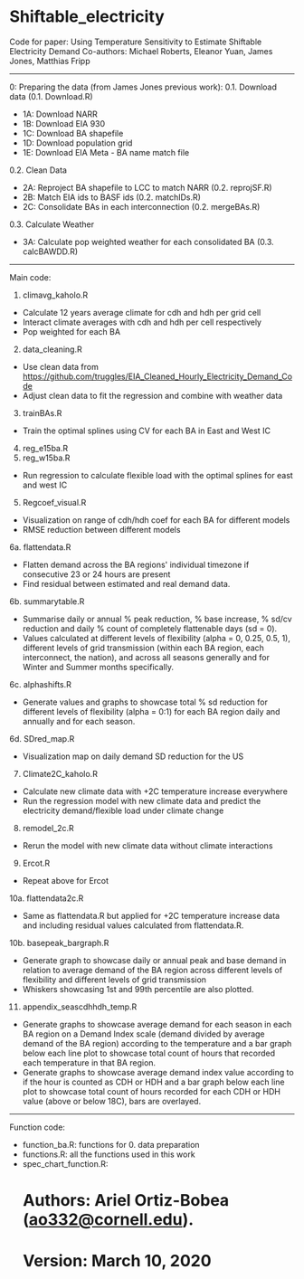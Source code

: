 # Shiftable_electricity
Code for paper: Using Temperature Sensitivity to Estimate Shiftable Electricity Demand
Co-authors: Michael Roberts, Eleanor Yuan, James Jones, Matthias Fripp

----------------------------------------

0: Preparing the data (from James Jones previous work):
0.1. Download data (0.1. Download.R)
  - 1A: Download NARR
  - 1B: Download EIA 930
  - 1C: Download BA shapefile
  - 1D: Download population grid
  - 1E: Download EIA Meta - BA name match file
  
0.2. Clean Data
  - 2A: Reproject BA shapefile to LCC to match NARR (0.2. reprojSF.R)
  - 2B: Match EIA ids to BASF ids (0.2. matchIDs.R)
  - 2C: Consolidate BAs in each interconnection (0.2. mergeBAs.R)
  
0.3. Calculate Weather
  - 3A: Calculate pop weighted weather for each consolidated BA (0.3. calcBAWDD.R)
  
--------------------------------------

Main code:

1. climavg_kaholo.R
  - Calculate 12 years average climate for cdh and hdh per grid cell
  - Interact climate averages with cdh and hdh per cell respectively
  - Pop weighted for each BA

2. data_cleaning.R
  - Use clean data from https://github.com/truggles/EIA_Cleaned_Hourly_Electricity_Demand_Code
  - Adjust clean data to fit the regression and combine with weather data

3. trainBAs.R
  - Train the optimal splines using CV for each BA in East and West IC

4. reg_e15ba.R
4. reg_w15ba.R
  - Run regression to calculate flexible load with the optimal splines for east and west IC

5. Regcoef_visual.R
  - Visualization on range of cdh/hdh coef for each BA for different models
  - RMSE reduction between different models

6a. flattendata.R
  - Flatten demand across the BA regions' individual timezone if consecutive 23 or 24 hours are present 
  - Find residual between estimated and real demand data.

6b. summarytable.R
  - Summarise daily or annual % peak reduction, % base increase, % sd/cv reduction and daily % count of completely flattenable days (sd = 0).
  - Values calculated at different levels of flexibility (alpha = 0, 0.25, 0.5, 1), different levels of grid transmission (within each BA region, each interconnect, the nation), and across all seasons generally and for Winter and Summer months specifically.

6c. alphashifts.R
  - Generate values and graphs to showcase total % sd reduction for different levels of flexibility (alpha = 0:1) for each BA region daily and annually and for each season.

6d. SDred_map.R
  - Visualization map on daily demand SD reduction for the US

7. Climate2C_kaholo.R
  - Calculate new climate data with +2C temperature increase everywhere
  - Run the regression model with new climate data and predict the electricity demand/flexible load under climate change

8. remodel_2c.R
  - Rerun the model with new climate data without climate interactions

9. Ercot.R
  - Repeat above for Ercot

10a. flattendata2c.R
  - Same as flattendata.R but applied for +2C temperature increase data and including residual values calculated from flattendata.R.

10b. basepeak_bargraph.R
  - Generate graph to showcase daily or annual peak and base demand in relation to average demand of the BA region across different levels of flexibility and different levels of grid transmission
  - Whiskers showcasing 1st and 99th percentile are also plotted.

11. appendix_seascdhhdh_temp.R
  - Generate graphs to showcase average demand for each season in each BA region on a Demand Index scale (demand divided by average demand of the BA region) according to the temperature and a bar graph below each line plot to showcase total count of hours that recorded each temperature in that BA region.
  - Generate graphs to showcase average demand index value according to if the hour is counted as CDH or HDH and a bar graph below each line plot to showcase total count of hours recorded for each CDH or HDH value (above or below 18C), bars are overlayed.

--------------------------------------

Function code:

- function_ba.R: functions for 0. data preparation 
- functions.R: all the functions used in this work
- spec_chart_function.R: 
  # Authors: Ariel Ortiz-Bobea (ao332@cornell.edu).
  # Version: March 10, 2020


